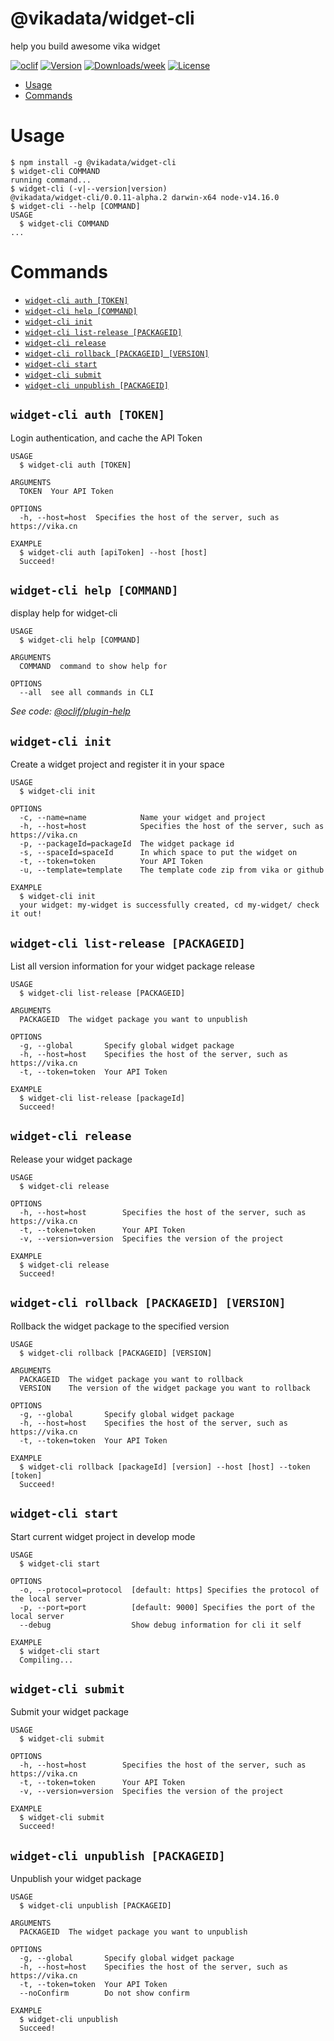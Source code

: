 @vikadata/widget-cli
====================

help you build awesome vika widget

[![oclif](https://img.shields.io/badge/cli-oclif-brightgreen.svg)](https://oclif.io)
[![Version](https://img.shields.io/npm/v/@vikadata/widget-cli.svg)](https://npmjs.org/package/@vikadata/widget-cli)
[![Downloads/week](https://img.shields.io/npm/dw/@vikadata/widget-cli.svg)](https://npmjs.org/package/@vikadata/widget-cli)
[![License](https://img.shields.io/npm/l/@vikadata/widget-cli.svg)](https://github.com/vikadata/widget-cli/blob/master/package.json)

<!-- toc -->
* [Usage](#usage)
* [Commands](#commands)
<!-- tocstop -->
# Usage
<!-- usage -->
```sh-session
$ npm install -g @vikadata/widget-cli
$ widget-cli COMMAND
running command...
$ widget-cli (-v|--version|version)
@vikadata/widget-cli/0.0.11-alpha.2 darwin-x64 node-v14.16.0
$ widget-cli --help [COMMAND]
USAGE
  $ widget-cli COMMAND
...
```
<!-- usagestop -->
# Commands
<!-- commands -->
* [`widget-cli auth [TOKEN]`](#widget-cli-auth-token)
* [`widget-cli help [COMMAND]`](#widget-cli-help-command)
* [`widget-cli init`](#widget-cli-init)
* [`widget-cli list-release [PACKAGEID]`](#widget-cli-list-release-packageid)
* [`widget-cli release`](#widget-cli-release)
* [`widget-cli rollback [PACKAGEID] [VERSION]`](#widget-cli-rollback-packageid-version)
* [`widget-cli start`](#widget-cli-start)
* [`widget-cli submit`](#widget-cli-submit)
* [`widget-cli unpublish [PACKAGEID]`](#widget-cli-unpublish-packageid)

## `widget-cli auth [TOKEN]`

Login authentication, and cache the API Token

```
USAGE
  $ widget-cli auth [TOKEN]

ARGUMENTS
  TOKEN  Your API Token

OPTIONS
  -h, --host=host  Specifies the host of the server, such as https://vika.cn

EXAMPLE
  $ widget-cli auth [apiToken] --host [host]
  Succeed!
```

## `widget-cli help [COMMAND]`

display help for widget-cli

```
USAGE
  $ widget-cli help [COMMAND]

ARGUMENTS
  COMMAND  command to show help for

OPTIONS
  --all  see all commands in CLI
```

_See code: [@oclif/plugin-help](https://github.com/oclif/plugin-help/blob/v3.3.1/src/commands/help.ts)_

## `widget-cli init`

Create a widget project and register it in your space

```
USAGE
  $ widget-cli init

OPTIONS
  -c, --name=name            Name your widget and project
  -h, --host=host            Specifies the host of the server, such as https://vika.cn
  -p, --packageId=packageId  The widget package id
  -s, --spaceId=spaceId      In which space to put the widget on
  -t, --token=token          Your API Token
  -u, --template=template    The template code zip from vika or github

EXAMPLE
  $ widget-cli init
  your widget: my-widget is successfully created, cd my-widget/ check it out!
```

## `widget-cli list-release [PACKAGEID]`

List all version information for your widget package release

```
USAGE
  $ widget-cli list-release [PACKAGEID]

ARGUMENTS
  PACKAGEID  The widget package you want to unpublish

OPTIONS
  -g, --global       Specify global widget package
  -h, --host=host    Specifies the host of the server, such as https://vika.cn
  -t, --token=token  Your API Token

EXAMPLE
  $ widget-cli list-release [packageId]
  Succeed!
```

## `widget-cli release`

Release your widget package

```
USAGE
  $ widget-cli release

OPTIONS
  -h, --host=host        Specifies the host of the server, such as https://vika.cn
  -t, --token=token      Your API Token
  -v, --version=version  Specifies the version of the project

EXAMPLE
  $ widget-cli release
  Succeed!
```

## `widget-cli rollback [PACKAGEID] [VERSION]`

Rollback the widget package to the specified version

```
USAGE
  $ widget-cli rollback [PACKAGEID] [VERSION]

ARGUMENTS
  PACKAGEID  The widget package you want to rollback
  VERSION    The version of the widget package you want to rollback

OPTIONS
  -g, --global       Specify global widget package
  -h, --host=host    Specifies the host of the server, such as https://vika.cn
  -t, --token=token  Your API Token

EXAMPLE
  $ widget-cli rollback [packageId] [version] --host [host] --token [token]
  Succeed!
```

## `widget-cli start`

Start current widget project in develop mode

```
USAGE
  $ widget-cli start

OPTIONS
  -o, --protocol=protocol  [default: https] Specifies the protocol of the local server
  -p, --port=port          [default: 9000] Specifies the port of the local server
  --debug                  Show debug information for cli it self

EXAMPLE
  $ widget-cli start
  Compiling...
```

## `widget-cli submit`

Submit your widget package

```
USAGE
  $ widget-cli submit

OPTIONS
  -h, --host=host        Specifies the host of the server, such as https://vika.cn
  -t, --token=token      Your API Token
  -v, --version=version  Specifies the version of the project

EXAMPLE
  $ widget-cli submit
  Succeed!
```

## `widget-cli unpublish [PACKAGEID]`

Unpublish your widget package

```
USAGE
  $ widget-cli unpublish [PACKAGEID]

ARGUMENTS
  PACKAGEID  The widget package you want to unpublish

OPTIONS
  -g, --global       Specify global widget package
  -h, --host=host    Specifies the host of the server, such as https://vika.cn
  -t, --token=token  Your API Token
  --noConfirm        Do not show confirm

EXAMPLE
  $ widget-cli unpublish
  Succeed!
```
<!-- commandsstop -->
